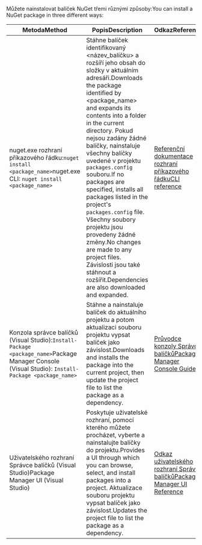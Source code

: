 <span data-ttu-id="72d72-101">Můžete nainstalovat balíček NuGet třemi různými způsoby:</span><span class="sxs-lookup"><span data-stu-id="72d72-101">You can install a NuGet package in three different ways:</span></span>

| <span data-ttu-id="72d72-102">Metoda</span><span class="sxs-lookup"><span data-stu-id="72d72-102">Method</span></span> | <span data-ttu-id="72d72-103">Popis</span><span class="sxs-lookup"><span data-stu-id="72d72-103">Description</span></span> | <span data-ttu-id="72d72-104">Odkaz</span><span class="sxs-lookup"><span data-stu-id="72d72-104">Reference</span></span> |
| --- | --- | --- |
| <span data-ttu-id="72d72-105">nuget.exe rozhraní příkazového řádku:`nuget install <package_name>`</span><span class="sxs-lookup"><span data-stu-id="72d72-105">nuget.exe CLI: `nuget install <package_name>`</span></span> | <span data-ttu-id="72d72-106">Stáhne balíček identifikovaný \<název_balíčku\> a rozšíří jeho obsah do složky v aktuálním adresáři.</span><span class="sxs-lookup"><span data-stu-id="72d72-106">Downloads the package identified by \<package_name\> and expands its contents into a folder in the current directory.</span></span> <span data-ttu-id="72d72-107">Pokud nejsou zadány žádné balíčky, nainstaluje všechny balíčky uvedené v projektu `packages.config` souboru.</span><span class="sxs-lookup"><span data-stu-id="72d72-107">If no packages are specified, installs all packages listed in the project's `packages.config` file.</span></span> <span data-ttu-id="72d72-108">Všechny soubory projektu jsou provedeny žádné změny.</span><span class="sxs-lookup"><span data-stu-id="72d72-108">No changes are made to any project files.</span></span> <span data-ttu-id="72d72-109">Závislosti jsou také stáhnout a rozšířit.</span><span class="sxs-lookup"><span data-stu-id="72d72-109">Dependencies are also downloaded and expanded.</span></span> | [<span data-ttu-id="72d72-110">Referenční dokumentace rozhraní příkazového řádku</span><span class="sxs-lookup"><span data-stu-id="72d72-110">CLI reference</span></span>](../tools/nuget-exe-CLI-Reference.md) |
| <span data-ttu-id="72d72-111">Konzola správce balíčků (Visual Studio):`Install-Package <package_name>`</span><span class="sxs-lookup"><span data-stu-id="72d72-111">Package Manager Console (Visual Studio): `Install-Package <package_name>`</span></span> | <span data-ttu-id="72d72-112">Stáhne a nainstaluje balíček do aktuálního projektu a potom aktualizaci souboru projektu vypsat balíček jako závislost.</span><span class="sxs-lookup"><span data-stu-id="72d72-112">Downloads and installs the package into the current project, then update the project file to list the package as a dependency.</span></span> | [<span data-ttu-id="72d72-113">Průvodce konzoly Správce balíčků</span><span class="sxs-lookup"><span data-stu-id="72d72-113">Package Manager Console Guide</span></span>](../tools/Package-Manager-Console.md) |
| <span data-ttu-id="72d72-114">Uživatelského rozhraní Správce balíčků (Visual Studio)</span><span class="sxs-lookup"><span data-stu-id="72d72-114">Package Manager UI (Visual Studio)</span></span> | <span data-ttu-id="72d72-115">Poskytuje uživatelské rozhraní, pomocí kterého můžete procházet, vyberte a nainstalujte balíčky do projektu.</span><span class="sxs-lookup"><span data-stu-id="72d72-115">Provides a UI through which you can browse, select, and install packages into a project.</span></span> <span data-ttu-id="72d72-116">Aktualizace souboru projektu vypsat balíček jako závislost.</span><span class="sxs-lookup"><span data-stu-id="72d72-116">Updates the project file to list the package as a dependency.</span></span> | [<span data-ttu-id="72d72-117">Odkaz uživatelského rozhraní Správce balíčků</span><span class="sxs-lookup"><span data-stu-id="72d72-117">Package Manager UI Reference</span></span>](../tools/Package-Manager-UI.md) |
